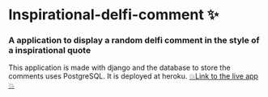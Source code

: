 # Inspirational-delfi-comment ✨

### A application to display a random delfi comment in the style of a inspirational quote

This application is made with django and the database to store the comments uses PostgreSQL.
It is deployed at heroku.
[💥Link to the live app💥](https://delfi-comment-inspirational.herokuapp.com/)
